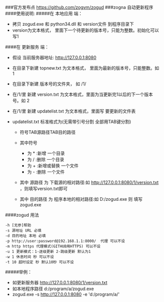 ###官方发布点   https://github.com/zogvm/zogud
###zogna 自动更新程序 
####使用说明:
#####在 本地应用 端：

* 拷贝 zogud.exe 和 python34.dll 和 version文件 到程序目录下
* version为文本格式， 里面下一个待更新的版本号，只能为整数。初始化可以写1

####在 更新服务 端：

* 假设 当前服务器地址:  http://127.0.0.1:8080
* 在目录下新建 topnew.txt 为文本格式， 里面为最新的版本号，只能整数。如 1
* 在目录下新建 版本号的文件夹， 如 /1/
* 在/1/里 新建 version.txt 为文本格式，里面为当更新完1以后的下一个版本号。如 2
* 在/1/里 新建 updatelist.txt 为文本格式，里面写 要更新的文件表
* updatelist.txt 标准格式为(无需带引号分割 全部用TAB键分割)

	* 符号TAB源路径TAB目的路径

	* 其中符号 
		* 为 * :新增 一个目录
		* 为 / :删除 一个目录
		* 为 + :新增或替换 一个文件
		* 为 - :删除 一个文件
	* 其中 源路径 为 下载源的相对路径:如 http://127.0.0.1:8080/1/version.txt ，则填写version.txt即可
	* 其中 目的路径 为 程序本地的相对路径:如 D:/zogud.exe 则 填写zogud.exe


####zogud 用法

	-h [无参]帮助
	-s 源地址 URL 必填
	-d 目的地址 本地 必填
	-p http://user:password@192.168.1.1:8000/  代理 可以不设
	-m http https 代理模式(GITHUB用HTTPS) 可以不设
	-u 1 更新模式：1-逐级更新 2-跳级更新 默认为1
	-w 1 休息时间 秒 可以不设
	-t 10 超时设定 秒 默认10秒 可以不设

#####举例：
* 如更新服务器 http://127.0.0.1:8080/1/version.txt
* 如本地程序路径 d:/program/a/zogud.exe
* zogud.exe -s http://127.0.0.1:8080 -e 'd:/program/a/'




